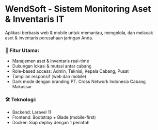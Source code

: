 # WendSoft - Sistem Monitoring Aset & Inventaris IT

Aplikasi berbasis web & mobile untuk memantau, mengelola, dan melacak aset & inventaris perusahaan jaringan Anda.

### 🚀 Fitur Utama:
- Manajemen aset & inventaris real-time
- Dukungan lokasi & mutasi antar cabang
- Role-based access: Admin, Teknisi, Kepala Cabang, Pusat
- Tampilan responsif (web dan mobile)
- Dark mode dengan branding PT. Cross Network Indonesia Cabang Makassar

### 🛠️ Teknologi:
- Backend: Laravel 11
- Frontend: Bootstrap + Blade (mobile-first)
- Docker: Siap deploy dengan 1 perintah
